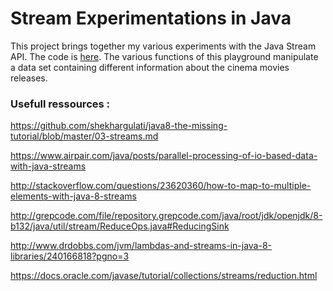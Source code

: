 # Stream Experimentations in Java

This project brings together my various experiments with the Java Stream API. The code is [here](https://github.com/rbello/Stream-Experimentations-In-Java/blob/master/src/streams/java/Main.java).
The various functions of this playground manipulate a data set containing different information about the cinema movies releases.

### Usefull ressources :

https://github.com/shekhargulati/java8-the-missing-tutorial/blob/master/03-streams.md

https://www.airpair.com/java/posts/parallel-processing-of-io-based-data-with-java-streams

http://stackoverflow.com/questions/23620360/how-to-map-to-multiple-elements-with-java-8-streams

http://grepcode.com/file/repository.grepcode.com/java/root/jdk/openjdk/8-b132/java/util/stream/ReduceOps.java#ReducingSink

http://www.drdobbs.com/jvm/lambdas-and-streams-in-java-8-libraries/240166818?pgno=3

https://docs.oracle.com/javase/tutorial/collections/streams/reduction.html